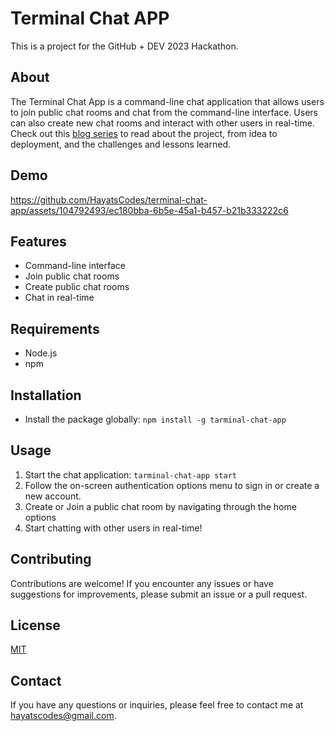 # Terminal Chat APP
This is a project for the GitHub + DEV 2023 Hackathon.

## About
The Terminal Chat App is a command-line chat application that allows users to join public chat rooms and chat from the command-line interface. Users can also create new chat rooms and interact with other users in real-time. Check out this [blog series](https://hayatscodes.hashnode.dev/series/tarminal-chat-app) to read about the project, from idea to deployment, and the challenges and lessons learned. 

## Demo

https://github.com/HayatsCodes/terminal-chat-app/assets/104792493/ec180bba-6b5e-45a1-b457-b21b333222c6

## Features
- Command-line interface
- Join public chat rooms
- Create public chat rooms
- Chat in real-time

## Requirements
- Node.js
- npm

## Installation
- Install the package globally: 
`npm install -g tarminal-chat-app`

## Usage
1. Start the chat application:
`tarminal-chat-app start`
2. Follow the on-screen authentication options menu to sign in or create a new account.
3. Create or Join a public chat room by navigating through the home options
4. Start chatting with other users in real-time!

## Contributing
Contributions are welcome! If you encounter any issues or have suggestions for improvements, please submit an issue or a pull request.

## License
[MIT](https://choosealicense.com/licenses/mit/)

## Contact
If you have any questions or inquiries, please feel free to contact me at hayatscodes@gmail.com.
